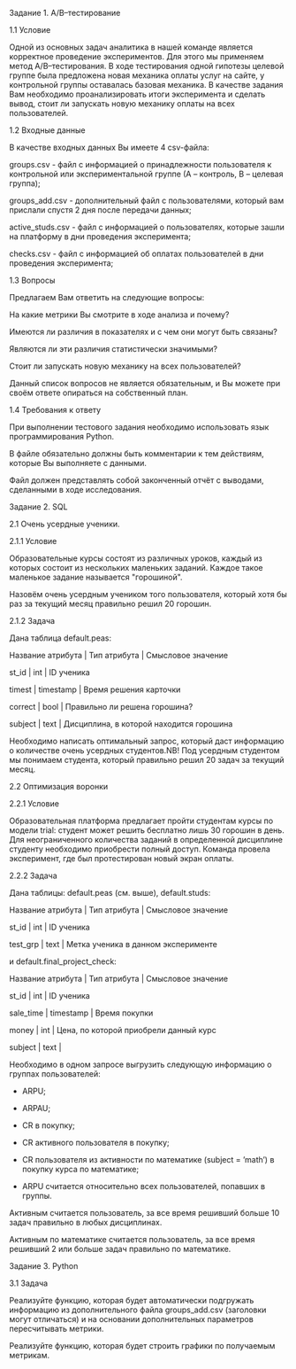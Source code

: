Задание 1. A/B–тестирование

1.1 Условие

Одной из основных задач аналитика в нашей команде является корректное проведение экспериментов. Для этого мы применяем метод A/B–тестирования. В ходе тестирования одной гипотезы целевой группе была предложена новая механика оплаты услуг на сайте, у контрольной группы оставалась базовая механика. В качестве задания Вам необходимо проанализировать итоги эксперимента и сделать вывод, стоит ли запускать новую механику оплаты на всех пользователей.

1.2 Входные данные

В качестве входных данных Вы имеете 4 csv-файла:

groups.csv - файл с информацией о принадлежности пользователя к контрольной или экспериментальной группе (А – контроль, B – целевая группа);

groups_add.csv - дополнительный файл с пользователями, который вам прислали спустя 2 дня после передачи данных;

active_studs.csv - файл с информацией о пользователях, которые зашли на платформу в дни проведения эксперимента;

checks.csv - файл с информацией об оплатах пользователей в дни проведения эксперимента;

1.3 Вопросы

Предлагаем Вам ответить на следующие вопросы:

На какие метрики Вы смотрите в ходе анализа и почему?

Имеются ли различия в показателях и с чем они могут быть связаны?

Являются ли эти различия статистически значимыми?

Стоит ли запускать новую механику на всех пользователей?

Данный список вопросов не является обязательным, и Вы можете при своём ответе опираться на собственный план.

1.4 Требования к ответу

При выполнении тестового задания необходимо использовать язык программирования Python. 

В файле обязательно должны быть комментарии к тем действиям, которые Вы выполняете с данными. 

Файл должен представлять собой законченный отчёт с выводами, сделанными в ходе исследования.

Задание 2. SQL

2.1 Очень усердные ученики.

2.1.1 Условие

Образовательные курсы состоят из различных уроков, каждый из которых состоит из нескольких маленьких заданий. Каждое такое маленькое задание называется "горошиной".

Назовём очень усердным учеником того пользователя, который хотя бы раз за текущий месяц правильно решил 20 горошин.

2.1.2 Задача

Дана таблица default.peas:

Название атрибута | Тип атрибута | Смысловое значение

st_id | int | ID ученика

timest | timestamp | Время решения карточки

correct | bool | Правильно ли решена горошина?

subject | text | Дисциплина, в которой находится горошина


Необходимо написать оптимальный запрос, который даст информацию о количестве очень усердных студентов.NB! Под усердным студентом мы понимаем студента, который правильно решил 20 задач за текущий месяц.

2.2 Оптимизация воронки

2.2.1 Условие

Образовательная платформа предлагает пройти студентам курсы по модели trial: студент может решить бесплатно лишь 30 горошин в день. Для неограниченного количества заданий в определенной дисциплине студенту необходимо приобрести полный доступ. Команда провела эксперимент, где был протестирован новый экран оплаты.

2.2.2 Задача

Дана таблицы: default.peas (см. выше), default.studs:

Название атрибута | Тип атрибута | Смысловое значение

st_id | int | ID ученика

test_grp | text | Метка ученика в данном эксперименте

и default.final_project_check:

Название атрибута | Тип атрибута | Смысловое значение

st_id | int | ID ученика

sale_time | timestamp | Время покупки

money | int | Цена, по которой приобрели данный курс

subject | text | 

Необходимо в одном запросе выгрузить следующую информацию о группах пользователей:

- ARPU;

- ARPAU;

- CR в покупку;

- СR активного пользователя в покупку;
  
- CR пользователя из активности по математике (subject = ’math’) в покупку курса по математике;
  
- ARPU считается относительно всех пользователей, попавших в группы.

Активным считается пользователь, за все время решивший больше 10 задач правильно в любых дисциплинах.

Активным по математике считается пользователь, за все время решивший 2 или больше задач правильно по математике.

Задание 3. Python

3.1 Задача

Реализуйте функцию, которая будет автоматически подгружать информацию из дополнительного файла groups_add.csv (заголовки могут отличаться) и на основании дополнительных параметров пересчитывать метрики.

Реализуйте функцию, которая будет строить графики по получаемым метрикам.
